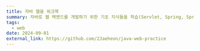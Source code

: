 ```yaml
---
title: 자바 웹을 워크북
summary: 자바로 웹 백엔드를 개발하기 위한 기초 지식들을 학습(Servlet, Spring, SpringBoot)
tags:
  - web
date: 2024-09-01
external_link: https://github.com/2Jaeheon/java-web-practice
---
```

